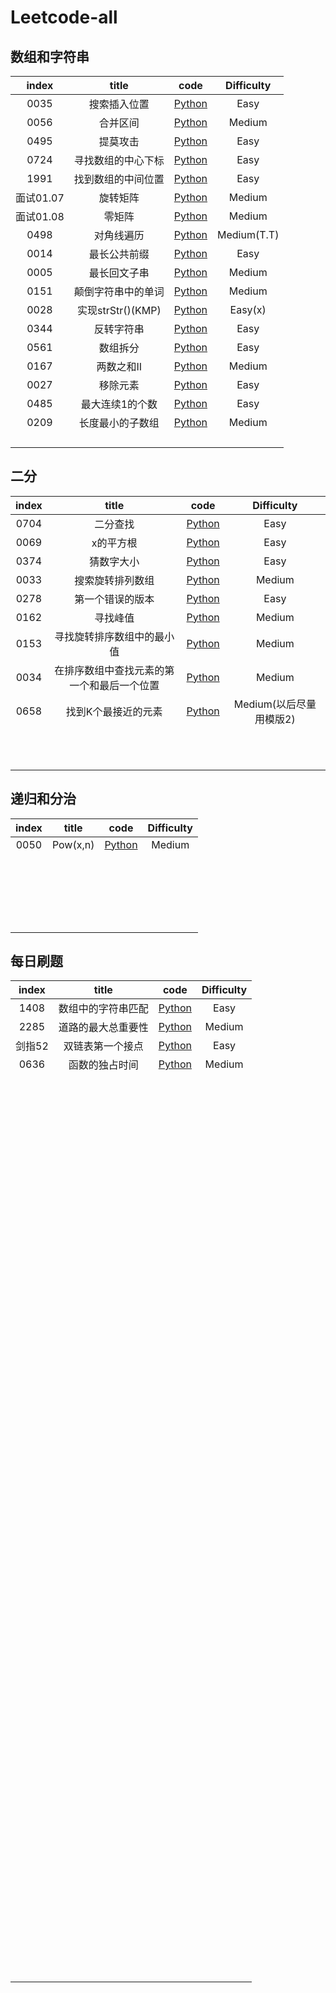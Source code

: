 # Leetcode-all

## 数组和字符串
| index |       title            | code           |  Difficulty   |
| :--:  | :-------------------:  | :---:          |  :--:         |
|0035|搜索插入位置|[Python](https://github.com/QiuTester/Leetcode-all/blob/5f33fd142ffc9bebfda5a3e4953134e7545e7092/0035.py)|Easy|
|0056|合并区间|[Python](https://github.com/QiuTester/Leetcode-all/blob/7dd07afa4212a3c5688ee6b2dab8fea807c9b882/0056.py)|Medium| 
|0495|提莫攻击|[Python](https://github.com/QiuTester/Leetcode-all/blob/7dd07afa4212a3c5688ee6b2dab8fea807c9b882/0495.py)|Easy|   
|0724|寻找数组的中心下标|[Python](https://github.com/QiuTester/Leetcode-all/blob/7dd07afa4212a3c5688ee6b2dab8fea807c9b882/0724.py)|Easy|      
|1991|找到数组的中间位置|[Python](https://github.com/QiuTester/Leetcode-all/blob/7dd07afa4212a3c5688ee6b2dab8fea807c9b882/1991.py)|Easy|          
|面试01.07|旋转矩阵|[Python](https://github.com/QiuTester/Leetcode-all/blob/347be6065731334177ffa9d18fb2232ae7a87920/%E9%9D%A2%E8%AF%9501.07.py)|Medium|   
|面试01.08|零矩阵|[Python](https://github.com/QiuTester/Leetcode-all/blob/347be6065731334177ffa9d18fb2232ae7a87920/%E9%9D%A2%E8%AF%95%E9%A2%9801.08.py)|Medium|  
|0498|对角线遍历|[Python](https://github.com/QiuTester/Leetcode-all/blob/565c937cf0efff5f2f6b445bbf022af21b712911/0498.py)|Medium(T.T)| 
|0014|最长公共前缀|[Python](https://github.com/QiuTester/Leetcode-all/blob/bc397bff8738064dfc8a61ad45ec41260a0f7ea0/0014.py)|Easy|  
|0005|最长回文子串|[Python](https://github.com/QiuTester/Leetcode-all/blob/acd28af6fac547dc7cb7fec1a25e675d1e36bb87/0005.py)|Medium|
|0151|颠倒字符串中的单词|[Python](https://github.com/QiuTester/Leetcode-all/blob/8d70649177891d92db6956e5adf9e8402388cc11/0151.py)|Medium|  
|0028|实现strStr()(KMP)|[Python](https://github.com/QiuTester/Leetcode-all/blob/6dc0efd67ccccc31dd859e7e5804cfa3e02d66d8/0028.py)|Easy(x)|   
|0344|反转字符串|[Python](https://github.com/QiuTester/Leetcode-all/blob/17026414323d4c51a57620e617f41b45e518dc7d/0344.py)|Easy|  
|0561|数组拆分|[Python](https://github.com/QiuTester/Leetcode-all/blob/f58365b8aa941bb9136d7b80b4344f262522e84c/0561.py)|Easy| 
|0167|两数之和II|[Python](https://github.com/QiuTester/Leetcode-all/blob/514844e163e2d42f6f4902d8632290cfcd6f63b1/0167.py)|Medium|  
|0027|移除元素|[Python](https://github.com/QiuTester/Leetcode-all/blob/b932cbfaf038e284d8ddd40c0e7dcdf05f9550fe/0027.py)|Easy|
|0485|最大连续1的个数|[Python](https://github.com/QiuTester/Leetcode-all/blob/c5f83f2101f709197e5d818f964da7476dcbe881/0485.py)|Easy|  
|0209|长度最小的子数组|[Python](https://github.com/QiuTester/Leetcode-all/blob/489df942883ad9a6e553087589f94a6ff7a5ef2b/0209.py)|Medium|   
|||||  
||||| 
|||||  
|||||

## 二分
| index |       title            | code           |  Difficulty   |
| :--:  | :-------------------:  | :---:          |  :--:         |
|0704|二分查找|[Python](https://github.com/QiuTester/Leetcode-all/blob/d527cdaa6b8f51e71e1ad9e5ca13ccf2c4ae3073/0704.py)|Easy|  
|0069|x的平方根|[Python](https://github.com/QiuTester/Leetcode-all/blob/bf29f9c37039615f47475140a45b74359eed96f9/0069.py)|Easy| 
|0374|猜数字大小|[Python](https://github.com/QiuTester/Leetcode-all/blob/41a4adc31725c739b7decc23200084febd8b95c0/0374.py)|Easy|  
|0033|搜索旋转排列数组|[Python](https://github.com/QiuTester/Leetcode-all/blob/c6282ba639288a3a3027e736d570a181e2b51c63/0033.py)|Medium|
|0278|第一个错误的版本|[Python](https://github.com/QiuTester/Leetcode-all/blob/e1fca2c872309d57b9dff04e6aead6add26ea1ba/0278.py)|Easy|  
|0162|寻找峰值|[Python](https://github.com/QiuTester/Leetcode-all/blob/cb987c22770bc7a214408407c25589fd6ffc3280/0162.py)|Medium| 
|0153|寻找旋转排序数组中的最小值|[Python](https://github.com/QiuTester/Leetcode-all/blob/943ddc25962d81724def611017d4e0cc2f3df510/0153.py)|Medium|  
|0034|在排序数组中查找元素的第一个和最后一个位置|[Python](https://github.com/QiuTester/Leetcode-all/blob/bbefd3af63fec1b89e3403424d6f7d55d2833d52/0034.py)|Medium|
|0658|找到K个最接近的元素|[Python](https://github.com/QiuTester/Leetcode-all/blob/5d2b049e74ea4283bc10703222dfeaa98f66d964/0658.py)|Medium(以后尽量用模版2)|  
||||| 
|||||  
|||||
|||||  
||||| 
|||||  
|||||
|||||  
||||| 
|||||  
|||||

## 递归和分治
| index |       title            | code           |  Difficulty   |
| :--:  | :-------------------:  | :---:          |  :--:         |
|0050|Pow(x,n)|[Python](https://github.com/QiuTester/Leetcode-all/blob/307741117534f7bbe68584b0c6a3df34d85eb5ae/0050.py)|Medium| 
|||||  
|||||
|||||  
||||| 
|||||  
|||||
|||||  
||||| 
|||||  
|||||
||||| 
|||||  
|||||
|||||  
||||| 
|||||  
|||||
|||||  
||||| 
|||||  
|||||

## 每日刷题
| index |       title            | code           |  Difficulty   |
| :--:  | :-------------------:  | :---:          |  :--:         |
|1408|数组中的字符串匹配|[Python](https://github.com/QiuTester/Leetcode-all/blob/7dd07afa4212a3c5688ee6b2dab8fea807c9b882/1408.py)|Easy|
|2285|道路的最大总重要性|[Python](https://github.com/QiuTester/Leetcode-all/blob/7dd07afa4212a3c5688ee6b2dab8fea807c9b882/2285.py)|Medium| 
|剑指52|双链表第一个接点|[Python](https://github.com/QiuTester/Leetcode-all/blob/7dd07afa4212a3c5688ee6b2dab8fea807c9b882/%E5%89%91%E6%8C%8752.py)|Easy|   
|0636|函数的独占时间|[Python](https://github.com/QiuTester/Leetcode-all/blob/f2bd30f1ef107ac509795eded5aa5cc83ec857c5/0636.py)|Medium|  
||||| 
|||||  
|||||  
|||||   
|||||  
||||| 
|||||  
|||||
|||||  
|||||   
|||||  
||||| 
|||||  
|||||
|||||  
|||||   
|||||  
||||| 
|||||  
|||||
|||||  
|||||   
|||||  
||||| 
|||||  
|||||
|||||  
|||||   
|||||  
||||| 
|||||  
|||||
|||||  
|||||   
|||||  
||||| 
|||||  
|||||
|||||  
|||||   
|||||  
||||| 
|||||  
|||||
|||||  
|||||   
|||||  
||||| 
|||||  
|||||
|||||  
|||||   
|||||  
||||| 
|||||  
|||||
|||||  
|||||   
|||||  
||||| 
|||||  
|||||
|||||  
|||||   
|||||  
||||| 
|||||  
|||||
|||||  
|||||   
|||||  
||||| 
|||||  
|||||
|||||  
|||||   
|||||  
||||| 
|||||  
|||||
|||||  
|||||   
|||||  
||||| 
|||||  
|||||
|||||  
|||||   
|||||  
||||| 
|||||  
|||||
|||||  
|||||   
|||||  
||||| 
|||||  
|||||
|||||  
|||||   
|||||  
||||| 
|||||  
|||||
|||||  
|||||   
|||||  
||||| 
|||||  
|||||
|||||  
|||||   
|||||  
||||| 
|||||  
|||||
|||||  
|||||   
|||||  
||||| 
|||||  
|||||
|||||  
|||||   
|||||  
||||| 
|||||  
|||||
|||||  
|||||   
|||||  
||||| 
|||||  
|||||
|||||  
|||||   
|||||  
||||| 
|||||  
|||||
|||||  
|||||   
|||||  
||||| 
|||||  
|||||
|||||  
|||||   
|||||  
||||| 
|||||  
|||||
|||||  
|||||   
|||||  
||||| 
|||||  
|||||
|||||  
|||||   
|||||  
||||| 
|||||  
|||||
|||||  
|||||   
|||||  
||||| 
|||||  
|||||
|||||  
|||||   
|||||  
||||| 
|||||  
|||||
|||||  
|||||   
|||||  
||||| 
|||||  
|||||
|||||  
|||||   
|||||  
||||| 
|||||  
|||||
|||||  
|||||   
|||||  
||||| 
|||||  
|||||
|||||  
|||||   
|||||  
||||| 
|||||  
|||||
|||||  
|||||   
|||||  
||||| 
|||||  
|||||
|||||  
|||||   
|||||  
||||| 
|||||  
|||||
|||||  
|||||   
|||||  
||||| 
|||||  
|||||
|||||  
|||||   
|||||  
||||| 
|||||  
|||||
|||||  
|||||   
|||||  
||||| 
|||||  
|||||
|||||  
|||||   
|||||  
||||| 
|||||  
|||||
|||||  
|||||   
|||||  
||||| 
|||||  
|||||
